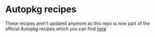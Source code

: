 # Autopkg recipes

These recipes aren't updated anymore as this repo is now part of the official Autopkg recipes which you can find [here](https://github.com/autopkg/pnerum-recipes)
